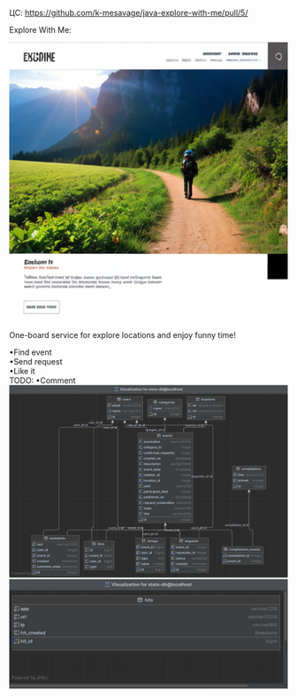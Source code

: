 ЦC: https://github.com/k-mesavage/java-explore-with-me/pull/5/

Explore With Me:  

![main-service/src/main/resources/explore_with_me_main_pic.jpg](main-service/src/main/resources/explore_with_me_main_pic.jpg)  

One-board service for explore locations and enjoy funny time!

•Find event  
•Send request  
•Like it  
TODO: •Comment  
![main-service/src/main/resources/ewm-db_pic.jpg](main-service/src/main/resources/ewm-db_pic.jpg)  
![main-service/src/main/resources/stats-db_pic.jpg](main-service/src/main/resources/stats-db_pic.jpg)
